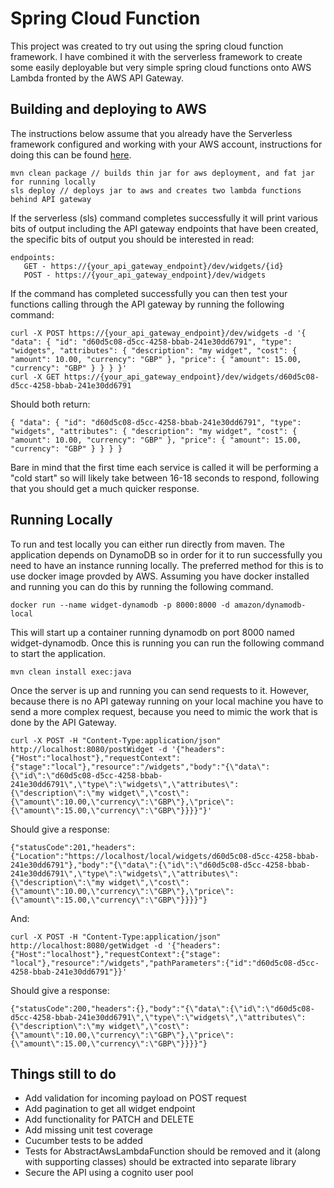 # Spring Cloud Function

This project was created to try out using the spring cloud function framework. I have combined it
with the serverless framework to create some easily deployable but very simple spring cloud functions
onto AWS Lambda fronted by the AWS API Gateway.

## Building and deploying to AWS

The instructions below assume that you already have the Serverless framework configured and working
with your AWS account, instructions for doing this can be found
[here](https://serverless.com/framework/docs/providers/aws/guide/installation/).

```
mvn clean package // builds thin jar for aws deployment, and fat jar for running locally
sls deploy // deploys jar to aws and creates two lambda functions behind API gateway
```

If the serverless (sls) command completes successfully it will print various bits of output including
the API gateway endpoints that have been created, the specific bits of output you should be interested
in read:

```
endpoints:
   GET - https://{your_api_gateway_endpoint}/dev/widgets/{id}
   POST - https://{your_api_gateway_endpoint}/dev/widgets
```

If the command has completed successfully you can then test your functions calling through the API
gateway by running the following command:

```
curl -X POST https://{your_api_gateway_endpoint}/dev/widgets -d '{ "data": { "id": "d60d5c08-d5cc-4258-bbab-241e30dd6791", "type": "widgets", "attributes": { "description": "my widget", "cost": { "amount": 10.00, "currency": "GBP" }, "price": { "amount": 15.00, "currency": "GBP" } } } }'
curl -X GET https://{your_api_gateway_endpoint}/dev/widgets/d60d5c08-d5cc-4258-bbab-241e30dd6791
```

Should both return:

```
{ "data": { "id": "d60d5c08-d5cc-4258-bbab-241e30dd6791", "type": "widgets", "attributes": { "description": "my widget", "cost": { "amount": 10.00, "currency": "GBP" }, "price": { "amount": 15.00, "currency": "GBP" } } } }
```

Bare in mind that the first time each service is called it will be performing a "cold start" so will
likely take between 16-18 seconds to respond, following that you should get a much quicker response.

## Running Locally

To run and test locally you can either run directly from maven. The application depends on DynamoDB
so in order for it to run successfully you need to have an instance running locally. The preferred
method for this is to use docker image provded by AWS. Assuming you have docker installed and
running you can do this by running the following command.

```
docker run --name widget-dynamodb -p 8000:8000 -d amazon/dynamodb-local
```

This will start up a container running dynamodb on port 8000 named widget-dynamodb. Once this is
running you can run the following command to start the application.

```
mvn clean install exec:java
```

Once the server is up and running you can send requests to it. However, because
there is no API gateway running on your local machine you have to send a more complex request, because
you need to mimic the work that is done by the API Gateway.

```
curl -X POST -H "Content-Type:application/json" http://localhost:8080/postWidget -d '{"headers":{"Host":"localhost"},"requestContext":{"stage":"local"},"resource":"/widgets","body":"{\"data\":{\"id\":\"d60d5c08-d5cc-4258-bbab-241e30dd6791\",\"type\":\"widgets\",\"attributes\":{\"description\":\"my widget\",\"cost\":{\"amount\":10.00,\"currency\":\"GBP\"},\"price\":{\"amount\":15.00,\"currency\":\"GBP\"}}}}"}'
```

Should give a response:

```
{"statusCode":201,"headers":{"Location":"https://localhost/local/widgets/d60d5c08-d5cc-4258-bbab-241e30dd6791"},"body":"{\"data\":{\"id\":\"d60d5c08-d5cc-4258-bbab-241e30dd6791\",\"type\":\"widgets\",\"attributes\":{\"description\":\"my widget\",\"cost\":{\"amount\":10.00,\"currency\":\"GBP\"},\"price\":{\"amount\":15.00,\"currency\":\"GBP\"}}}}"}
```

And:

```
curl -X POST -H "Content-Type:application/json" http://localhost:8080/getWidget -d '{"headers":{"Host":"localhost"},"requestContext":{"stage": "local"},"resource":"/widgets","pathParameters":{"id":"d60d5c08-d5cc-4258-bbab-241e30dd6791"}}'
```

Should give a response:

```
{"statusCode":200,"headers":{},"body":"{\"data\":{\"id\":\"d60d5c08-d5cc-4258-bbab-241e30dd6791\",\"type\":\"widgets\",\"attributes\":{\"description\":\"my widget\",\"cost\":{\"amount\":10.00,\"currency\":\"GBP\"},\"price\":{\"amount\":15.00,\"currency\":\"GBP\"}}}}"}
```

## Things still to do

* Add validation for incoming payload on POST request
* Add pagination to get all widget endpoint
* Add functionality for PATCH and DELETE
* Add missing unit test coverage
* Cucumber tests to be added
* Tests for AbstractAwsLambdaFunction should be removed and it (along with supporting classes) should be extracted into separate library
* Secure the API using a cognito user pool
